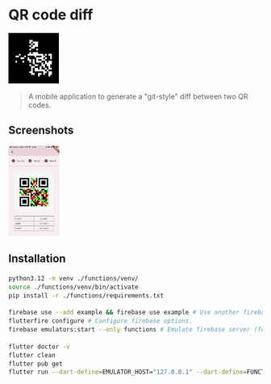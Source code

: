 # QR code diff

<img src="https://github.com/lusimeon/qrcode-diff/blob/gh-pages/_images/logo.jpg" width="100">

> A mobile application to generate a "git-style" diff between two QR codes.

## Screenshots

<img src="https://github.com/lusimeon/qrcode-diff/blob/gh-pages/_images/qrcode_result.jpg" width="20%">

## Installation

```bash
python3.12 -m venv ./functions/venv/
source ./functions/venv/bin/activate
pip install -r ./functions/requirements.txt

firebase use --add example && firebase use example # Use another firebase project if needed.
flutterfire configure # Configure firebase options.
firebase emulators:start --only functions # Emulate firebase server (for dev env).

flutter doctor -v
flutter clean
flutter pub get
flutter run --dart-define=EMULATOR_HOST="127.0.0.1" --dart-define=FUNCTIONS_EMULATOR_PORT="5001"
```
